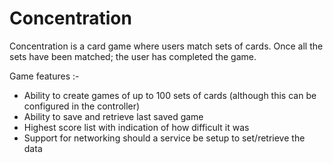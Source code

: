 # Concentration

Concentration is a card game where users match sets of cards. Once all the sets have been matched; the user has completed the game.

Game features :- 
* Ability to create games of up to 100 sets of cards (although this can be configured in the controller)
* Ability to save and retrieve last saved game
* Highest score list with indication of how difficult it was
* Support for networking should a service be setup to set/retrieve the data
